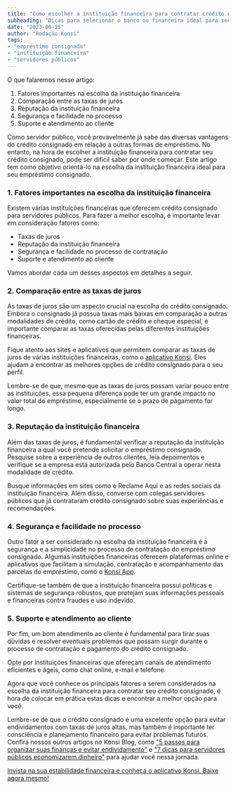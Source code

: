 ```yaml
---
title: "Como escolher a instituição financeira para contratar crédito consignado"
subheading: "Dicas para selecionar o banco ou financeira ideal para seu empréstimo consignado como servidor público"
date: "2023-06-15"
author: "Redação Konsi"
tags:
- "empréstimo consignado"
- "instituição financeira"
- "servidores públicos"
---
```


O que falaremos nesse artigo:

1. Fatores importantes na escolha da instituição financeira
2. Comparação entre as taxas de juros
3. Reputação da instituição financeira
4. Segurança e facilidade no processo
5. Suporte e atendimento ao cliente

Como servidor público, você provavelmente já sabe das diversas vantagens do crédito consignado em relação a outras formas de empréstimo. No entanto, na hora de escolher a instituição financeira para contratar seu crédito consignado, pode ser difícil saber por onde começar. Este artigo tem como objetivo orientá-lo na escolha da instituição financeira ideal para seu empréstimo consignado.

### 1. Fatores importantes na escolha da instituição financeira

Existem várias instituições financeiras que oferecem crédito consignado para servidores públicos. Para fazer a melhor escolha, é importante levar em consideração fatores como:

* Taxas de juros
* Reputação da instituição financeira
* Segurança e facilidade no processo de contratação
* Suporte e atendimento ao cliente

Vamos abordar cada um desses aspectos em detalhes a seguir.

### 2. Comparação entre as taxas de juros

As taxas de juros são um aspecto crucial na escolha do crédito consignado. Embora o consignado já possua taxas mais baixas em comparação a outras modalidades de crédito, como cartão de crédito e cheque especial, é importante comparar as taxas oferecidas pelas diferentes instituições financeiras.

Fique atento aos sites e aplicativos que permitem comparar as taxas de juros de várias instituições financeiras, como o [aplicativo Konsi](https://www.konsi.com.br). Eles ajudam a encontrar as melhores opções de crédito consignado para o seu perfil.

Lembre-se de que, mesmo que as taxas de juros possam variar pouco entre as instituições, essa pequena diferença pode ter um grande impacto no valor total do empréstimo, especialmente se o prazo de pagamento for longo.

### 3. Reputação da instituição financeira

Além das taxas de juros, é fundamental verificar a reputação da instituição financeira a qual você pretende solicitar o empréstimo consignado. Pesquise sobre a experiência de outros clientes, leia depoimentos e verifique se a empresa está autorizada pelo Banco Central a operar nesta modalidade de crédito.

Busque informações em sites como o Reclame Aqui e as redes sociais da instituição financeira. Além disso, converse com colegas servidores públicos que já contrataram crédito consignado sobre suas experiências e recomendações.

### 4. Segurança e facilidade no processo

Outro fator a ser considerado na escolha da instituição financeira é a segurança e a simplicidade no processo de contratação do empréstimo consignado. Algumas instituições financeiras oferecem plataformas online e aplicativos que facilitam a simulação, contratação e acompanhamento das parcelas do empréstimo, como o [Konsi App](https://www.konsi.com.br).

Certifique-se também de que a instituição financeira possui políticas e sistemas de segurança robustos, que protejam suas informações pessoais e financeiras contra fraudes e uso indevido.

### 5. Suporte e atendimento ao cliente

Por fim, um bom atendimento ao cliente é fundamental para tirar suas dúvidas e resolver eventuais problemas que possam surgir durante o processo de contratação e pagamento do crédito consignado.

Opte por instituições financeiras que ofereçam canais de atendimento eficientes e ágeis, como chat online, e-mail e telefone.

Agora que você conhece os principais fatores a serem considerados na escolha da instituição financeira para contratar seu crédito consignado, é hora de colocar em prática estas dicas e encontrar a melhor opção para você.

Lembre-se de que o crédito consignado é uma excelente opção para evitar endividamentos com taxas de juros altas, mas também é importante ter consciência e planejamento financeiro para evitar problemas futuros. Confira nossos outros artigos no Konsi Blog, como ["5 passos para organizar suas finanças e evitar endividamento"](https://www.konsi.com.br/postagens/5-passos-para-organizar-suas-financas-e-evitar-endividamento) e ["7 dicas para servidores públicos economizarem dinheiro"](https://www.konsi.com.br/postagens/7-dicas-para-servidores-publicos-economizarem-dinheiro) para ajudar você nessa jornada.

[Invista na sua estabilidade financeira e conheça o aplicativo Konsi. Baixe agora mesmo!](https://www.konsi.com.br)